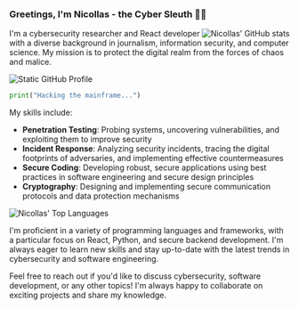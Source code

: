 ### Greetings, I'm Nicollas - the Cyber Sleuth 🕵️‍♀️

<img align="right" src="https://github-readme-stats.vercel.app/api?username=niklaz4&show_icons=true&title_color=2c7a7b&text_color=38a169&icon_color=2c7a7b&bg_color=f0fff4&cache_seconds=2300" alt="Nicollas' GitHub stats" />

I'm a cybersecurity researcher and React developer with a diverse background in journalism, information security, and computer science. My mission is to protect the digital realm from the forces of chaos and malice.

<img src="https://img.shields.io/static/v1?label=Profile&message=NICOLLAS&color=2c7a7b&style=for-the-badge&logo=GitHub" alt="Static GitHub Profile" />

```python
print("Hacking the mainframe...")
```

My skills include:

- **Penetration Testing**: Probing systems, uncovering vulnerabilities, and exploiting them to improve security
- **Incident Response**: Analyzing security incidents, tracing the digital footprints of adversaries, and implementing effective countermeasures
- **Secure Coding**: Developing robust, secure applications using best practices in software engineering and secure design principles
- **Cryptography**: Designing and implementing secure communication protocols and data protection mechanisms

<img src="https://github-readme-stats.vercel.app/api/top-langs/?username=niklaz4&layout=compact&title_color=2c7a7b&text_color=38a169&icon_color=2c7a7b&bg_color=f0fff4" alt="Nicollas' Top Languages" />

I'm proficient in a variety of programming languages and frameworks, with a particular focus on React, Python, and secure backend development. I'm always eager to learn new skills and stay up-to-date with the latest trends in cybersecurity and software engineering.

Feel free to reach out if you'd like to discuss cybersecurity, software development, or any other topics! I'm always happy to collaborate on exciting projects and share my knowledge.
